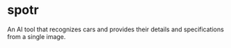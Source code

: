 # spotr
An AI tool that recognizes cars and provides their details and specifications from a single image.
